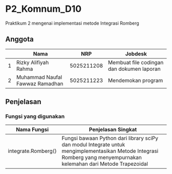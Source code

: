 # P2_Komnum_D10
Praktikum 2 mengenai implementasi metode Integrasi Romberg 


## Anggota
|     | Nama                              | NRP        | Jobdesk                                   |
| --- | --------------------------------- | ---------- | ----------------------------------------- |
| 1   | Rizky Alifiyah Rahma              | 5025211208 | Membuat file codingan dan dokumen laporan |
| 2   | Muhammad Naufal Fawwaz Ramadhan   | 5025211223 | Mendemokan program                        |

## Penjelasan
### Fungsi yang digunakan

| Nama Fungsi                       | Penjelasan Singkat |
| --------------------------------- | ------------------------------------------------------ |
| integrate.Romberg()            | Fungsi bawaan Python dari library sciPy dan modul Integrate untuk mengimplementasikan Metode Integrasi Romberg yang menyempurnakan kelemahan dari Metode Trapezoidal |
